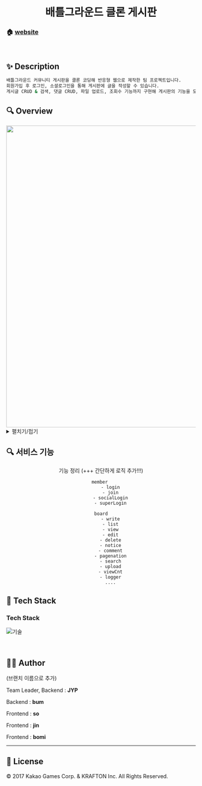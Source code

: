 <h1 align="center"> 배틀그라운드 클론 게시판</h1>

### 🏠  [website](http://hamilkarr2.cafe24.com/)

<br>

## ✨ Description

```sh
배틀그라운드 커뮤니티 게시판을 클론 코딩해 반응형 웹으로 제작한 팀 프로젝트입니다.
회원가입 후 로그인, 소셜로그인을 통해 게시판에 글을 작성할 수 있습니다.
게시글 CRUD & 검색, 댓글 CRUD, 파일 업로드, 조회수 기능까지 구현해 게시판의 기능을 모두 경험해 볼 수 있습니다.
```


## :mag: Overview
<img src="https://user-images.githubusercontent.com/86813319/145541041-18c5f234-093b-46ed-9b9b-417c4606569e.png" height="800">
    
<details>
    <summary>펼치기/접기</summary>
    
|First Image|Second Image|
|:-:|:-:|
|![First Image](https://images.pexels.com/photos/585759/pexels-photo-585759.jpeg?h=750&w=1260)|![Second Image](https://images.pexels.com/photos/1335115/pexels-photo-1335115.jpeg?h=750&w=1260)|
    
### 1. 유저 로그인 페이지 (User Login Page) (소셜로그인)

<center>
    
 ![image](https://user-images.githubusercontent.com/84768566/144599003-9171038b-eb23-4ee7-bfc4-7b164fd9912d.png)
    
</center>

- Kakao API를 이용한 소셜 로그인
- Naver API를 이용한 소셜 로그인

<br>

### 2. 회원가입 > 로그인 (User Login Page)

<center>
    
 ![image](https://user-images.githubusercontent.com/84768566/144599132-865bda6f-ca4a-4724-b3b0-251ead609bcb.png)
    
</center>

- 아이디, 비밀번호, 회원명, 휴대전화 정보를 통해 회원가입 후 로그인

<br>

### 3. 게시판 목록 페이지 (List Page)



- 글 항목에 따른 분류 (전체/ 일반/ 팁과 정보)
- 공지사항 상단고정 (작성자 : 관리자)
- 새로 작성한 글 new표시
- 페이지네이션 구현
- 조회수 확인
- 게시글 검색

<br>

### 4. 글 작성 페이지(Write Page)

<center>

![image](https://user-images.githubusercontent.com/84768566/144600371-18bc2f3b-321e-4c69-97bf-651a7560079e.png)    
    
</center>

- 게시글 작성
- 파일업로드 : 이미지 추가, 삭제 가능

<br>

### 5. 글 조회 페이지(View Page)

<center>
    이미지 캡쳐
</center>

- 작성한 글 조회
- 작성한 글 삭제
- 댓글 작성, 수정, 삭제

<br>

### 6. 글 수정 페이지(Edit Page)

<center>
    
</center>

- 게시글 수정

<br>

### 7. 회원정보 수정 페이지(Info Page)

<center>
    
![image](https://user-images.githubusercontent.com/84768566/144598803-d0151d64-f8f1-49a5-8d0e-42763d6dce48.png)
    
</center>

- 회원정보 수정

<br>

<!-- summary 아래 한칸 공백 두고 내용 삽입 -->

</details>


## :mag: 서비스 기능

<center>
    기능 정리 (+++ 간단하게 로직 추가!!!)
    
    member 
           - login
           - join
           - socialLogin
           - superLogin
           
    board
           - write
           - list
           - view
           - edit
           - delete
           - notice
           - comment
           - pagenation
           - search
           - upload
           - viewCnt
           - logger
           ....
           
      
</center>

## :wrench: Tech Stack

### Tech Stack

![기술](https://user-images.githubusercontent.com/84768566/144577425-3368fe1b-0701-4a6e-b083-d3ef793e2610.jpeg)

<br>

## 🤼‍♂️ Author

(브랜치 이름으로 추가)

Team Leader, Backend : **JYP**

Backend : **bum**

Frontend : **so**

Frontend : **jin**

Frontend : **bomi**

<hr>


## 📝 License

© 2017 Kakao Games Corp. & KRAFTON Inc. All Rights Reserved.  <br>


